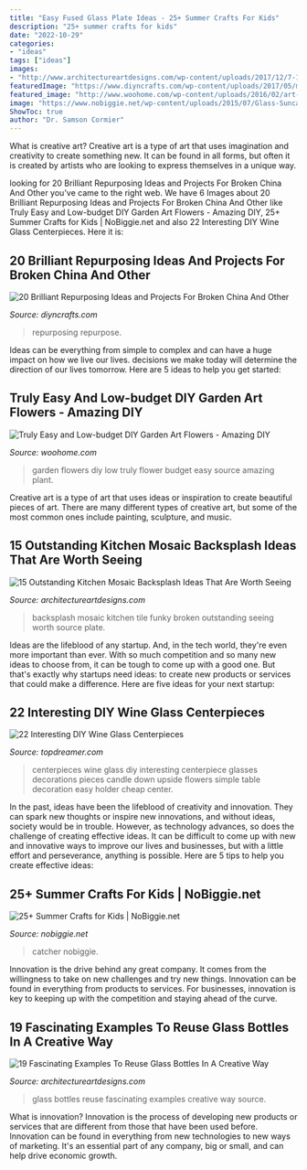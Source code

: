 ```yaml
---
title: "Easy Fused Glass Plate Ideas - 25+ Summer Crafts For Kids"
description: "25+ summer crafts for kids"
date: "2022-10-29"
categories:
- "ideas"
tags: ["ideas"]
images:
- "http://www.architectureartdesigns.com/wp-content/uploads/2017/12/7-15-630x473.jpg"
featuredImage: "https://www.diyncrafts.com/wp-content/uploads/2017/05/mosaic-china-crafts.jpg"
featured_image: "http://www.woohome.com/wp-content/uploads/2016/02/art-flower-garden-18.jpg"
image: "https://www.nobiggie.net/wp-content/uploads/2015/07/Glass-Suncatcher-Craft-NoBiggie.jpg"
ShowToc: true
author: "Dr. Samson Cormier"
---
```



What is creative art?
Creative art is a type of art that uses imagination and creativity to create something new. It can be found in all forms, but often it is created by artists who are looking to express themselves in a unique way.

	

		
looking for 20 Brilliant Repurposing Ideas and Projects For Broken China And Other you've came to the right web. We have 6 Images about 20 Brilliant Repurposing Ideas and Projects For Broken China And Other like Truly Easy and Low-budget DIY Garden Art Flowers - Amazing DIY, 25+ Summer Crafts for Kids | NoBiggie.net and also 22 Interesting DIY Wine Glass Centerpieces. Here it is:
		
    
## 20 Brilliant Repurposing Ideas And Projects For Broken China And Other

<img loading=lazy src="https://www.diyncrafts.com/wp-content/uploads/2017/05/mosaic-china-crafts.jpg" onerror="this.onerror=null;this.src='https://tse4.mm.bing.net/th?id=OIP.PT3-CrhDzl8Mydl079m15QHaD4&amp;pid=15.1';" alt="20 Brilliant Repurposing Ideas and Projects For Broken China And Other">

_Source: diyncrafts.com_

>repurposing repurpose. 

	

Ideas can be everything from simple to complex and can have a huge impact on how we live our lives. decisions we make today will determine the direction of our lives tomorrow. Here are 5 ideas to help you get started:

    
## Truly Easy And Low-budget DIY Garden Art Flowers - Amazing DIY

<img loading=lazy src="http://www.woohome.com/wp-content/uploads/2016/02/art-flower-garden-18.jpg" onerror="this.onerror=null;this.src='https://tse4.mm.bing.net/th?id=OIP.X6Ic02aSCz8dVUEFv3o7aAHaLH&amp;pid=15.1';" alt="Truly Easy and Low-budget DIY Garden Art Flowers - Amazing DIY">

_Source: woohome.com_

>garden flowers diy low truly flower budget easy source amazing plant. 

	

Creative art is a type of art that uses ideas or inspiration to create beautiful pieces of art. There are many different types of creative art, but some of the most common ones include painting, sculpture, and music.

    
## 15 Outstanding Kitchen Mosaic Backsplash Ideas That Are Worth Seeing

<img loading=lazy src="http://www.architectureartdesigns.com/wp-content/uploads/2017/12/7-15-630x473.jpg" onerror="this.onerror=null;this.src='https://tse1.mm.bing.net/th?id=OIP.7dk4YalHypJRkCjknGo0-wHaFj&amp;pid=15.1';" alt="15 Outstanding Kitchen Mosaic Backsplash Ideas That Are Worth Seeing">

_Source: architectureartdesigns.com_

>backsplash mosaic kitchen tile funky broken outstanding seeing worth source plate. 

	

Ideas are the lifeblood of any startup. And, in the tech world, they're even more important than ever. With so much competition and so many new ideas to choose from, it can be tough to come up with a good one. But that's exactly why startups need ideas: to create new products or services that could make a difference. Here are five ideas for your next startup: 

    
## 22 Interesting DIY Wine Glass Centerpieces

<img loading=lazy src="http://www.topdreamer.com/wp-content/uploads/2013/11/simple-centerpieces-634x954.jpg" onerror="this.onerror=null;this.src='https://tse1.mm.bing.net/th?id=OIP.CG8teI4uCj96gRXf5JBSwQHaLJ&amp;pid=15.1';" alt="22 Interesting DIY Wine Glass Centerpieces">

_Source: topdreamer.com_

>centerpieces wine glass diy interesting centerpiece glasses decorations pieces candle down upside flowers simple table decoration easy holder cheap center. 

	

In the past, ideas have been the lifeblood of creativity and innovation. They can spark new thoughts or inspire new innovations, and without ideas, society would be in trouble. However, as technology advances, so does the challenge of creating effective ideas. It can be difficult to come up with new and innovative ways to improve our lives and businesses, but with a little effort and perseverance, anything is possible. Here are 5 tips to help you create effective ideas: 
    
## 25+ Summer Crafts For Kids | NoBiggie.net

<img loading=lazy src="https://www.nobiggie.net/wp-content/uploads/2015/07/Glass-Suncatcher-Craft-NoBiggie.jpg" onerror="this.onerror=null;this.src='https://tse4.mm.bing.net/th?id=OIP.tNDico7AB2Ktg9vNK4jmAwHaLH&amp;pid=15.1';" alt="25+ Summer Crafts for Kids | NoBiggie.net">

_Source: nobiggie.net_

>catcher nobiggie. 

	

Innovation is the drive behind any great company. It comes from the willingness to take on new challenges and try new things. Innovation can be found in everything from products to services. For businesses, innovation is key to keeping up with the competition and staying ahead of the curve.

    
## 19 Fascinating Examples To Reuse Glass Bottles In A Creative Way

<img loading=lazy src="http://www.architectureartdesigns.com/wp-content/uploads/2017/07/15-9-630x467.jpg" onerror="this.onerror=null;this.src='https://tse1.mm.bing.net/th?id=OIP.OeikfFiGXeNkK0mZq92H8gHaFf&amp;pid=15.1';" alt="19 Fascinating Examples To Reuse Glass Bottles In A Creative Way">

_Source: architectureartdesigns.com_

>glass bottles reuse fascinating examples creative way source. 

	

What is innovation?
Innovation is the process of developing new products or services that are different from those that have been used before. Innovation can be found in everything from new technologies to new ways of marketing. It's an essential part of any company, big or small, and can help drive economic growth.

